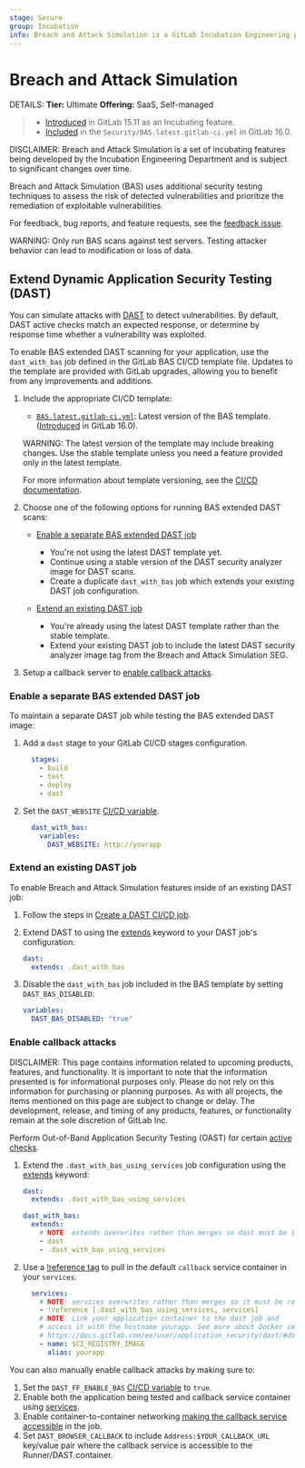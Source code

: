 ```yaml
---
stage: Secure
group: Incubation
info: Breach and Attack Simulation is a GitLab Incubation Engineering program. No technical writer assigned to this group.
---
```


# Breach and Attack Simulation 

DETAILS:
**Tier:** Ultimate
**Offering:** SaaS, Self-managed

> - [Introduced](https://gitlab.com/gitlab-org/gitlab/-/issues/402784) in GitLab 15.11 as an Incubating feature.
> - [Included](https://gitlab.com/gitlab-org/gitlab/-/merge_requests/119981) in the `Security/BAS.latest.gitlab-ci.yml` in GitLab 16.0.

DISCLAIMER:
Breach and Attack Simulation is a set of incubating features being developed by the Incubation Engineering Department and is subject to significant changes over time.

Breach and Attack Simulation (BAS) uses additional security testing techniques to assess the risk of detected vulnerabilities and prioritize the remediation of exploitable vulnerabilities.

For feedback, bug reports, and feature requests, see the [feedback issue](https://gitlab.com/gitlab-org/gitlab/-/issues/404809).

WARNING:
Only run BAS scans against test servers. Testing attacker behavior can lead to modification or loss of data.

## Extend Dynamic Application Security Testing (DAST)

You can simulate attacks with [DAST](../dast/index.md) to detect vulnerabilities.
By default, DAST active checks match an expected response, or determine by response
time whether a vulnerability was exploited.

To enable BAS extended DAST scanning for your application, use the `dast_with_bas` job defined
in the GitLab BAS CI/CD template file. Updates to the template are provided with GitLab
upgrades, allowing you to benefit from any improvements and additions.

1. Include the appropriate CI/CD template:

   - [`BAS.latest.gitlab-ci.yml`](https://gitlab.com/gitlab-org/gitlab/-/blob/master/lib/gitlab/ci/templates/Security/BAS.latest.gitlab-ci.yml):
     Latest version of the BAS template. ([Introduced](https://gitlab.com/gitlab-org/gitlab/-/merge_requests/119981)
     in GitLab 16.0).

   WARNING:
   The latest version of the template may include breaking changes. Use the
   stable template unless you need a feature provided only in the latest template.

   For more information about template versioning, see the [CI/CD documentation](../../../development/cicd/templates.md#latest-version).

1. Choose one of the following options for running BAS extended DAST scans:

   - [Enable a separate BAS extended DAST job](#enable-a-separate-bas-extended-dast-job)

     - You're not using the latest DAST template yet.
     - Continue using a stable version of the DAST security analyzer image for DAST scans.
     - Create a duplicate `dast_with_bas` job which extends your existing DAST job configuration.

   - [Extend an existing DAST job](#extend-an-existing-dast-job)
     - You're already using the latest DAST template rather than the stable template.
     - Extend your existing DAST job to include the latest DAST security analyzer image tag from the Breach and Attack Simulation SEG.

1. Setup a callback server to [enable callback attacks](#enable-callback-attacks).

### Enable a separate BAS extended DAST job

To maintain a separate DAST job while testing the BAS extended DAST image:

1. Add a `dast` stage to your GitLab CI/CD stages configuration.

   ```yaml
     stages:
       - build
       - test
       - deploy
       - dast
   ```

1. Set the `DAST_WEBSITE` [CI/CD variable](../../../ci/yaml/index.md#variables).

   ```yaml
     dast_with_bas:
       variables:
         DAST_WEBSITE: http://yourapp
   ```

### Extend an existing DAST job

To enable Breach and Attack Simulation features inside of an existing DAST job:

1. Follow the steps in [Create a DAST CI/CD job](../dast/browser_based.md#create-a-dast-cicd-job).

1. Extend DAST to using the [extends](../../../ci/yaml/yaml_optimization.md#use-extends-to-reuse-configuration-sections) keyword to your DAST job's configuration:

   ```yaml
   dast:
     extends: .dast_with_bas
   ```

1. Disable the `dast_with_bas` job included in the BAS template by setting `DAST_BAS_DISABLED`:

   ```yaml
   variables:
     DAST_BAS_DISABLED: "true"
   ```

### Enable callback attacks

DISCLAIMER:
This page contains information related to upcoming products, features, and functionality.
It is important to note that the information presented is for informational purposes only.
Please do not rely on this information for purchasing or planning purposes.
As with all projects, the items mentioned on this page are subject to change or delay.
The development, release, and timing of any products, features, or functionality remain at the
sole discretion of GitLab Inc.

Perform Out-of-Band Application Security Testing (OAST) for certain [active checks](../dast/checks/index.md#active-checks).

1. Extend the `.dast_with_bas_using_services` job configuration using the [extends](../../../ci/yaml/yaml_optimization.md#use-extends-to-reuse-configuration-sections) keyword:

   ```yaml
   dast:
     extends: .dast_with_bas_using_services

   dast_with_bas:
     extends:
       # NOTE: extends overwrites rather than merges so dast must be included in this list.
       - dast
       - .dast_with_bas_using_services
   ```

1. Use a [!reference tag](../../../ci/yaml/yaml_optimization.md#reference-tags) to pull in the default `callback` service container in your `services`.

   ```yaml
     services:
       # NOTE: services overwrites rather than merges so it must be referenced to merge.
       - !reference [.dast_with_bas_using_services, services]
       # NOTE: Link your application container to the dast job and
       # access it with the hostname yourapp. See more about Docker services at
       # https://docs.gitlab.com/ee/user/application_security/dast/#docker-services
       - name: $CI_REGISTRY_IMAGE
         alias: yourapp
   ```

You can also manually enable callback attacks by making sure to:

1. Set the `DAST_FF_ENABLE_BAS` [CI/CD variable](../dast/browser_based.md#available-cicd-variables) to `true`.
1. Enable both the application being tested and callback service container using [services](../../../ci/services/index.md).
1. Enable container-to-container networking [making the callback service accessible](../../../ci/services/index.md#connecting-services) in the job.
1. Set `DAST_BROWSER_CALLBACK` to include `Address:$YOUR_CALLBACK_URL` key/value pair where the callback service is accessible to the Runner/DAST container.
